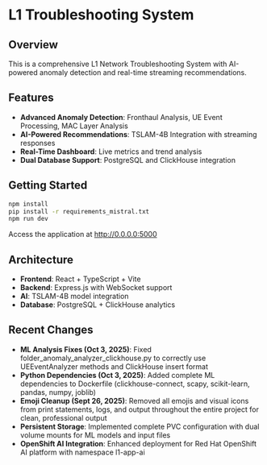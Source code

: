 
# L1 Troubleshooting System

## Overview

This is a comprehensive L1 Network Troubleshooting System with AI-powered anomaly detection and real-time streaming recommendations.

## Features

- **Advanced Anomaly Detection**: Fronthaul Analysis, UE Event Processing, MAC Layer Analysis
- **AI-Powered Recommendations**: TSLAM-4B Integration with streaming responses
- **Real-Time Dashboard**: Live metrics and trend analysis
- **Dual Database Support**: PostgreSQL and ClickHouse integration

## Getting Started

```bash
npm install
pip install -r requirements_mistral.txt
npm run dev
```

Access the application at http://0.0.0.0:5000

## Architecture

- **Frontend**: React + TypeScript + Vite
- **Backend**: Express.js with WebSocket support
- **AI**: TSLAM-4B model integration
- **Database**: PostgreSQL + ClickHouse analytics

## Recent Changes

- **ML Analysis Fixes (Oct 3, 2025)**: Fixed folder_anomaly_analyzer_clickhouse.py to correctly use UEEventAnalyzer methods and ClickHouse insert format
- **Python Dependencies (Oct 3, 2025)**: Added complete ML dependencies to Dockerfile (clickhouse-connect, scapy, scikit-learn, pandas, numpy, joblib)
- **Emoji Cleanup (Sept 26, 2025)**: Removed all emojis and visual icons from print statements, logs, and output throughout the entire project for clean, professional output
- **Persistent Storage**: Implemented complete PVC configuration with dual volume mounts for ML models and input files
- **OpenShift AI Integration**: Enhanced deployment for Red Hat OpenShift AI platform with namespace l1-app-ai
